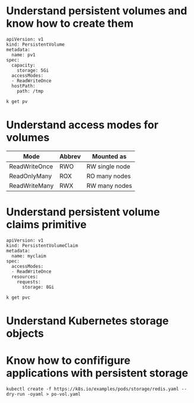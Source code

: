 # Understand persistent volumes and know how to create them
```
apiVersion: v1
kind: PersistentVolume
metadata:
  name: pv1
spec:
  capacity:
    storage: 5Gi
  accessModes:
  - ReadWriteOnce
  hostPath:
    path: /tmp
```
```
k get pv
```
# Understand access modes for volumes
| Mode          | Abbrev | Mounted as     |
| ------------- | -------| -------------- |
| ReadWriteOnce | RWO    | RW single node |
| ReadOnlyMany  | ROX    | RO many nodes  |
| ReadWriteMany | RWX    | RW many nodes  |
# Understand persistent volume claims primitive
```
apiVersion: v1
kind: PersistentVolumeClaim
metadata:
  name: myclaim
spec:
  accessModes:
  - ReadWriteOnce
  resources:
    requests:
      storage: 8Gi
```
```
k get pvc
```
# Understand Kubernetes storage objects
# Know how to confifigure applications with persistent storage
```
kubectl create -f https://k8s.io/examples/pods/storage/redis.yaml --dry-run -oyaml > po-vol.yaml
```
